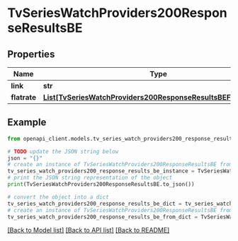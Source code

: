 # TvSeriesWatchProviders200ResponseResultsBE


## Properties

Name | Type | Description | Notes
------------ | ------------- | ------------- | -------------
**link** | **str** |  | [optional] 
**flatrate** | [**List[TvSeriesWatchProviders200ResponseResultsBEFlatrateInner]**](TvSeriesWatchProviders200ResponseResultsBEFlatrateInner.md) |  | [optional] 

## Example

```python
from openapi_client.models.tv_series_watch_providers200_response_results_be import TvSeriesWatchProviders200ResponseResultsBE

# TODO update the JSON string below
json = "{}"
# create an instance of TvSeriesWatchProviders200ResponseResultsBE from a JSON string
tv_series_watch_providers200_response_results_be_instance = TvSeriesWatchProviders200ResponseResultsBE.from_json(json)
# print the JSON string representation of the object
print(TvSeriesWatchProviders200ResponseResultsBE.to_json())

# convert the object into a dict
tv_series_watch_providers200_response_results_be_dict = tv_series_watch_providers200_response_results_be_instance.to_dict()
# create an instance of TvSeriesWatchProviders200ResponseResultsBE from a dict
tv_series_watch_providers200_response_results_be_from_dict = TvSeriesWatchProviders200ResponseResultsBE.from_dict(tv_series_watch_providers200_response_results_be_dict)
```
[[Back to Model list]](../README.md#documentation-for-models) [[Back to API list]](../README.md#documentation-for-api-endpoints) [[Back to README]](../README.md)


